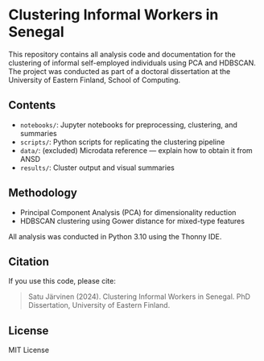 # Clustering Informal Workers in Senegal

This repository contains all analysis code and documentation for the clustering of informal self-employed individuals using PCA and HDBSCAN. The project was conducted as part of a doctoral dissertation at the University of Eastern Finland, School of Computing.

## Contents

- `notebooks/`: Jupyter notebooks for preprocessing, clustering, and summaries
- `scripts/`: Python scripts for replicating the clustering pipeline
- `data/`: (excluded) Microdata reference — explain how to obtain it from ANSD
- `results/`: Cluster output and visual summaries

## Methodology

- Principal Component Analysis (PCA) for dimensionality reduction
- HDBSCAN clustering using Gower distance for mixed-type features

All analysis was conducted in Python 3.10 using the Thonny IDE.

## Citation

If you use this code, please cite:
> Satu Järvinen (2024). Clustering Informal Workers in Senegal. PhD Dissertation, University of Eastern Finland.

## License

MIT License
